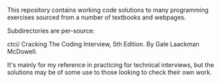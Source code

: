 This repository contains working code solutions to many
programming exercises sourced from a number of textbooks and webpages.

Subdirectories are per-source:

ctci/
  Cracking The Coding Interview, 5th Edition. By Gale Laackman McDowell.

It's mainly for my reference in practicing for technical interviews,
but the solutions may be of some use to those looking to check their own work.
